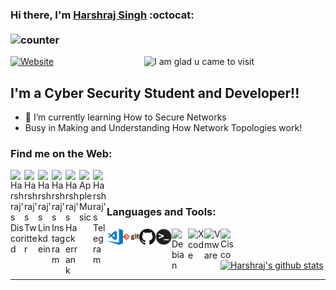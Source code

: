 ### Hi there, I'm [Harshraj Singh](https://swati-gwc.github.io/) :octocat:</br></br> <img src="https://komarev.com/ghpvc/?username=harshrajbedi" alt="counter" /></br>

<img align="right" alt="I am glad u came to visit" src="https://media.giphy.com/media/l1J9RFoDzCDrkqtEc/giphy.gif" width="290">  

[![Website](https://img.shields.io/website?label=Website_In_Progress&style=for-the-badge&url=https%3A%2F%2Fharshbedi.in)](https://harshbedi.in)    

## I'm a Cyber Security Student and Developer!!

- 🌱 I’m currently learning How to Secure Networks
- Busy in Making and Understanding How Network Topologies work!


### Find me on the Web:

<a href="">
  <img align="left" alt="Harshraj's Discord" width="22px" src="https://cdn.jsdelivr.net/npm/simple-icons@4.3.0/icons/discord.svg" />
</a>
<a href="https://twitter.com/rajharshbedi">
  <img align="left" alt="Harshraj's Twitter" width="22px" src="https://cdn.jsdelivr.net/npm/simple-icons@v3/icons/twitter.svg" />
</a>
<a href="https://www.linkedin.com/in/harshraj-singh-bedi-162841181/">
  <img align="left" alt="Harshraj's Linkdein" width="22px" src="https://cdn.jsdelivr.net/npm/simple-icons@v3/icons/linkedin.svg" />
</a>
<a href="https://www.instagram.com/harshbedi.in">
  <img align="left" alt="Harshraj's Instagram" width="22px" src="https://cdn.jsdelivr.net/npm/simple-icons@v3/icons/instagram.svg" />
</a>
<a href="https://www.hackerrank.com/wiredshark">
  <img align="left" alt="Harshraj's Hackerrank" width="22px" src="https://cdn.jsdelivr.net/npm/simple-icons@v3/icons/hackerrank.svg" />
</a>
<a href="https://music.apple.com/in/profile/rajharshbedi">
  <img align="left" alt="Apple Music" width="22px" src="https://cdn.jsdelivr.net/npm/simple-icons@4.3.0/icons/itunes.svg" />
</a>
<a href="https://t.me/wiredsharks">
  <img align="left" alt="Harshraj's Telegram" width="22px" src="https://cdn.jsdelivr.net/npm/simple-icons@4.3.0/icons/telegram.svg" />
</a></br></br>

### Languages and Tools:

<img align="left" alt="Visual Studio Code" width="26px" src="https://raw.githubusercontent.com/github/explore/80688e429a7d4ef2fca1e82350fe8e3517d3494d/topics/visual-studio-code/visual-studio-code.png" />
<img align="left" alt="Git" width="26px" src="https://raw.githubusercontent.com/github/explore/80688e429a7d4ef2fca1e82350fe8e3517d3494d/topics/git/git.png" />
<img align="left" alt="GitHub" width="26px" src="https://raw.githubusercontent.com/github/explore/78df643247d429f6cc873026c0622819ad797942/topics/github/github.png" />
<img align="left" alt="Terminal" width="26px" src="https://raw.githubusercontent.com/github/explore/80688e429a7d4ef2fca1e82350fe8e3517d3494d/topics/terminal/terminal.png" />
<img align="left" alt="Debian" width="26px"                                                                                  src="https://cdn.jsdelivr.net/npm/simple-icons@4.3.0/icons/debian.svg" />
<img align="left" alt="Xcode" width="26px"                                                                                       src="https://cdn.jsdelivr.net/npm/simple-icons@4.3.0/icons/xcode.svg" />
<img align="left" alt="Vmware" width="26px"                                                                                 src="https://cdn.jsdelivr.net/npm/simple-icons@4.3.0/icons/vmware.svg" />
<img align="left" alt="Cisco" width="26px"                                                                                     src="https://cdn.jsdelivr.net/npm/simple-icons@4.3.0/icons/cisco.svg" />

<br />
<br />


[![Harshraj's github stats](https://github-readme-stats.vercel.app/api?username=harshrajbedi)](https://github.com/anuraghazra/github-readme-stats)

---
